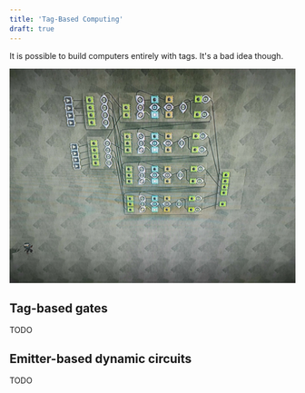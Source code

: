 ```yaml
---
title: 'Tag-Based Computing'
draft: true
---
```


It is possible to build computers entirely with tags. It's a bad idea though.

![image](tagalu1.jpg)

## Tag-based gates

TODO

## Emitter-based dynamic circuits

TODO
